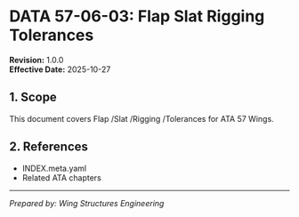 # DATA 57-06-03: Flap Slat Rigging Tolerances

**Revision:** 1.0.0  
**Effective Date:** 2025-10-27

## 1. Scope
This document covers Flap /Slat /Rigging /Tolerances for ATA 57 Wings.

## 2. References
- INDEX.meta.yaml
- Related ATA chapters

---
*Prepared by: Wing Structures Engineering*
